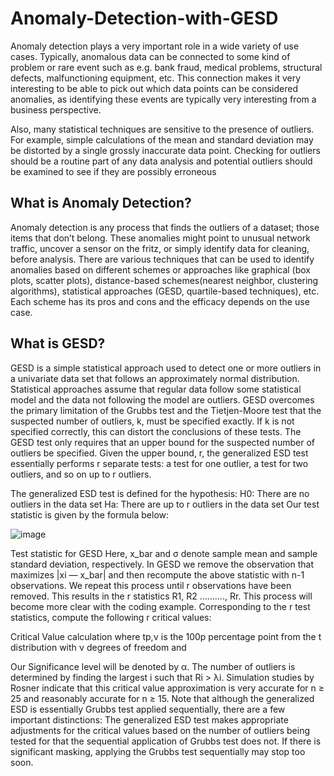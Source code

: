 # Anomaly-Detection-with-GESD
Anomaly detection plays a very important role in a wide variety of use cases. Typically, anomalous data can be connected to some kind of problem or rare event such as e.g. bank fraud, medical problems, structural defects, malfunctioning equipment, etc. This connection makes it very interesting to be able to pick out which data points can be considered anomalies, as identifying these events are typically very interesting from a business perspective.

Also, many statistical techniques are sensitive to the presence of outliers. For example, simple calculations of the mean and standard deviation may be distorted by a single grossly inaccurate data point. Checking for outliers should be a routine part of any data analysis and potential outliers should be examined to see if they are possibly erroneous

## What is Anomaly Detection?
Anomaly detection is any process that finds the outliers of a dataset; those items that don’t belong. These anomalies might point to unusual network traffic, uncover a sensor on the fritz, or simply identify data for cleaning, before analysis.
There are various techniques that can be used to identify anomalies based on different schemes or approaches like graphical (box plots, scatter plots), distance-based schemes(nearest neighbor, clustering algorithms), statistical approaches (GESD, quartile-based techniques), etc. Each scheme has its pros and cons and the efficacy depends on the use case.

## What is GESD?
GESD is a simple statistical approach used to detect one or more outliers in a univariate data set that follows an approximately normal distribution. Statistical approaches assume that regular data follow some statistical model and the data not following the model are outliers.
GESD overcomes the primary limitation of the Grubbs test and the Tietjen-Moore test that the suspected number of outliers, k, must be specified exactly. If k is not specified correctly, this can distort the conclusions of these tests. The GESD test only requires that an upper bound for the suspected number of outliers be specified.
Given the upper bound, r, the generalized ESD test essentially performs r separate tests: a test for one outlier, a test for two outliers, and so on up to r outliers.

The generalized ESD test is defined for the hypothesis:
H0: There are no outliers in the data set
Ha: There are up to r outliers in the data set
Our test statistic is given by the formula below:

![image](https://user-images.githubusercontent.com/30365732/113633415-893dec00-9632-11eb-8344-db39aa4607d4.png)


Test statistic for GESD
Here, x_bar and σ denote sample mean and sample standard deviation, respectively.
In GESD we remove the observation that maximizes |xi — x_bar| and then recompute the above statistic with n-1 observations. We repeat this process until r observations have been removed. This results in the r statistics R1, R2 ………., Rr. This process will become more clear with the coding example.
Corresponding to the r test statistics, compute the following r critical values:

Critical Value calculation
where tp,ν is the 100p percentage point from the t distribution with ν degrees of freedom and

Our Significance level will be denoted by α.
The number of outliers is determined by finding the largest i such that Ri > λi.
Simulation studies by Rosner indicate that this critical value approximation is very accurate for n ≥ 25 and reasonably accurate for n ≥ 15.
Note that although the generalized ESD is essentially Grubbs test applied sequentially, there are a few important distinctions:
The generalized ESD test makes appropriate adjustments for the critical values based on the number of outliers being tested for that the sequential application of Grubbs test does not.
If there is significant masking, applying the Grubbs test sequentially may stop too soon.
